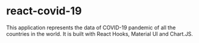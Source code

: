 # react-covid-19
This application represents the data of COVID-19 pandemic of all the countries in the world. It is built with React Hooks, Material UI and Chart.JS.
